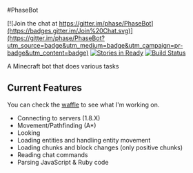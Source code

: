 #PhaseBot

[![Join the chat at https://gitter.im/phase/PhaseBot](https://badges.gitter.im/Join%20Chat.svg)](https://gitter.im/phase/PhaseBot?utm_source=badge&utm_medium=badge&utm_campaign=pr-badge&utm_content=badge)
[![Stories in Ready](https://badge.waffle.io/phase/PhaseBot.png?label=ready&title=Ready)](https://waffle.io/phase/PhaseBot)
[![Build Status](https://travis-ci.org/phase/PhaseBot.svg)](https://travis-ci.org/phase/PhaseBot)

A Minecraft bot that does various tasks

## Current Features
You can check the [waffle](https://waffle.io/phase/PhaseBot) to see what I'm working on.
* Connecting to servers (1.8.X)
* Movement/Pathfinding (A*)
* Looking
* Loading entities and handling entity movement
* Loading chunks and block changes (only positive chunks)
* Reading chat commands
* Parsing JavaScript & Ruby code
